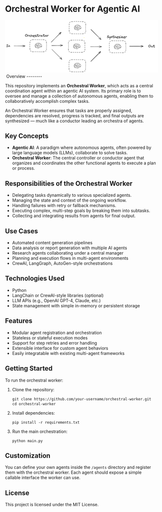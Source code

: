 
Orchestral Worker for Agentic AI
=================================
<img src="https://github.com/RishulGupta/Orchestrator-Worker-Agent/blob/c70114b7f3cc1b5accb3e16090e768fb4623792b/Screenshot%202025-07-22%20182918.png">
<img src="">
Overview
--------

This repository implements an **Orchestral Worker**, which acts as a central coordination agent within an agentic AI system. Its primary role is to oversee and manage a collection of autonomous agents, enabling them to collaboratively accomplish complex tasks.

An Orchestral Worker ensures that tasks are properly assigned, dependencies are resolved, progress is tracked, and final outputs are synthesized — much like a conductor leading an orchestra of agents.

Key Concepts
------------

- **Agentic AI**: A paradigm where autonomous agents, often powered by large language models (LLMs), collaborate to solve tasks.
- **Orchestral Worker**: The central controller or conductor agent that organizes and coordinates the other functional agents to execute a plan or process.

Responsibilities of the Orchestral Worker
-----------------------------------------

- Delegating tasks dynamically to various specialized agents.
- Managing the state and context of the ongoing workflow.
- Handling failures with retry or fallback mechanisms.
- Executing complex, multi-step goals by breaking them into subtasks.
- Collecting and integrating results from agents for final output.

Use Cases
---------

- Automated content generation pipelines
- Data analysis or report generation with multiple AI agents
- Research agents collaborating under a central manager
- Planning and execution flows in multi-agent environments
- CrewAI, LangGraph, AutoGen-style orchestrations

Technologies Used
-----------------

- Python
- LangChain or CrewAI-style libraries (optional)
- LLM APIs (e.g., OpenAI GPT-4, Claude, etc.)
- State management with simple in-memory or persistent storage

Features
--------

- Modular agent registration and orchestration
- Stateless or stateful execution modes
- Support for step retries and error handling
- Extensible interface for custom agent behaviors
- Easily integratable with existing multi-agent frameworks

Getting Started
---------------

To run the orchestral worker:

1. Clone the repository:
   ```
   git clone https://github.com/your-username/orchestral-worker.git
   cd orchestral-worker
   ```

2. Install dependencies:
   ```
   pip install -r requirements.txt
   ```

3. Run the main orchestration:
   ```
   python main.py
   ```

Customization
-------------

You can define your own agents inside the `/agents` directory and register them with the orchestral worker. Each agent should expose a simple callable interface the worker can use.

License
-------

This project is licensed under the MIT License.
